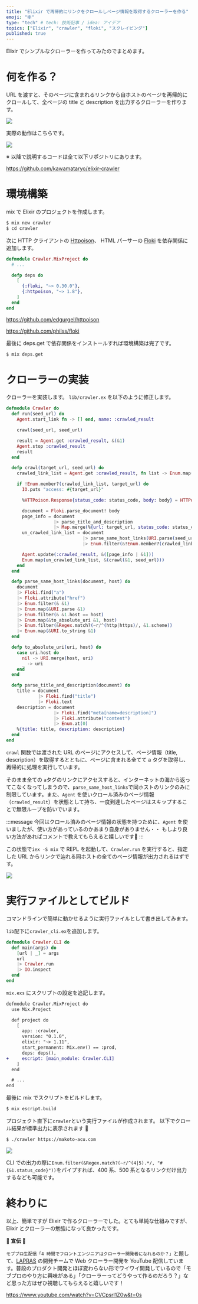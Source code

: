 ```yaml
---
title: "Elixir で再帰的にリンクをクロールしページ情報を取得するクローラーを作る"
emoji: "🕸"
type: "tech" # tech: 技術記事 / idea: アイデア
topics: ["Elixir", "crawler", "floki", "スクレイピング"]
published: true
---
```


Elixir でシンプルなクローラーを作ってみたのでまとめます。

# 何を作る？

URL を渡すと、そのページに含まれるリンクから自ホストのページを再帰的にクロールして、全ページの title と description を出力するクローラーを作ります。

![](https://i.gyazo.com/b7bf9be3129733659674b8bf86d692ce.png)

実際の動作はこちらです。

![](https://i.gyazo.com/9ce2449cdca0ed163ac1abb20f84adea.gif)

※ 以降で説明するコードは全て以下リポジトリにあります。

https://github.com/kawamataryo/elixir-crawler

# 環境構築

mix で Elixir のプロジェクトを作成します。

```bash
$ mix new crawler
$ cd crawler
```

次に HTTP クライアントの [Httpoison](https://github.com/edgurgel/httpoison)、 HTML パーサーの [Floki](https://github.com/philss/floki) を依存関係に追加します。

```elixir
defmodule Crawler.MixProject do
  # ...

  defp deps do
    [
      {:floki, "~> 0.30.0"},
      {:httpoison, "~> 1.8"},
    ]
  end
end
```

https://github.com/edgurgel/httpoison

https://github.com/philss/floki

最後に deps.get で依存関係をインストールすれば環境構築は完了です。

```bash
$ mix deps.get
```

# クローラーの実装

クローラーを実装します。
`lib/crawler.ex` を以下のように修正します。


```elixir:lib/crawler.ex
defmodule Crawler do
  def run(seed_url) do
    Agent.start_link fn -> [] end, name: :crawled_result

    crawl(seed_url, seed_url)

    result = Agent.get :crawled_result, &(&1)
    Agent.stop :crawled_result
    result
  end

  defp crawl(target_url, seed_url) do
    crawled_link_list = Agent.get :crawled_result, fn list -> Enum.map(list, &(&1[:url])) end

    if !Enum.member?(crawled_link_list, target_url) do
      IO.puts "access: #{target_url}"

      %HTTPoison.Response{status_code: status_code, body: body} = HTTPoison.get!(target_url)

      document = Floki.parse_document! body
      page_info = document
                  |> parse_title_and_description
                  |> Map.merge(%{url: target_url, status_code: status_code})
      un_crawled_link_list = document
                             |> parse_same_host_links(URI.parse(seed_url).host)
                             |> Enum.filter(&!Enum.member?(crawled_link_list, &1))

      Agent.update(:crawled_result, &([page_info | &1]))
      Enum.map(un_crawled_link_list, &(crawl(&1, seed_url)))
    end
  end

  defp parse_same_host_links(document, host) do
    document
    |> Floki.find("a")
    |> Floki.attribute("href")
    |> Enum.filter(& &1)
    |> Enum.map(&URI.parse &1)
    |> Enum.filter(& &1.host == host)
    |> Enum.map(&to_absolute_uri &1, host)
    |> Enum.filter(&Regex.match?(~r/^(http|https)/, &1.scheme))
    |> Enum.map(&URI.to_string &1)
  end

  defp to_absolute_uri(uri, host) do
    case uri.host do
      nil -> URI.merge(host, uri)
      _ -> uri
    end
  end

  defp parse_title_and_description(document) do
    title = document
            |> Floki.find("title")
            |> Floki.text
    description = document
                  |> Floki.find("meta[name=description]")
                  |> Floki.attribute("content")
                  |> Enum.at(0)
    %{title: title, description: description}
  end
end
```

`crawl` 関数では渡された URL のページにアクセスして、ページ情報（title, description）を取得するとともに、ページに含まれる全てて a タグを取得し、再帰的に処理を実行しています。

そのまま全ての `a`タグのリンクにアクセスすると、インターネットの海から返ってこなくなってしまうので、`parse_same_host_links`で同ホストのリンクのみに制限しています。また、`Agent` を使いクロール済みのページ情報（`crawled_result`）を状態として持ち、一度到達したページはスキップすることで無限ループを防いでいます。

:::message
今回はクロール済みのページ情報の状態を持つために、`Agent` を使いましたが、使い方があっているのかあまり自身がありません・・
もしより良い方法があればコメントで教えてもらえると嬉しいです🙏
:::

この状態で`iex -S mix` で REPL を起動して、`Crawler.run` を実行すると、指定した URL からリンクで辿れる同ホストの全てのページ情報が出力されるはずです。

![](https://i.gyazo.com/211dc0baee4bde7edee0a22cc94972f0.gif)

# 実行ファイルとしてビルド
コマンドラインで簡単に動かせるように実行ファイルとして書き出してみます。

`lib`配下に`crawler_cli.ex`を追加します。

```elixir:crawler_cli.ex
defmodule Crawler.CLI do
  def main(args) do
    [url | _] = args
    url
    |> Crawler.run
    |> IO.inspect
  end
end
```

`mix.exs` にスクリプトの設定を追記します。

```diff elixir:mix.exs
defmodule Crawler.MixProject do
  use Mix.Project

  def project do
    [
      app: :crawler,
      version: "0.1.0",
      elixir: "~> 1.11",
      start_permanent: Mix.env() == :prod,
      deps: deps(),
+     escript: [main_module: Crawler.CLI]
    ]
  end

  # ...
end
```

最後に mix でスクリプトをビルドします。

```bash
$ mix escript.build
```

プロジェクト直下に`crawler`という実行ファイルが作成されます。
以下でクロール結果が標準出力に表示されます 🎉

```bash
$ ./crawler https://makoto-acu.com
```

![](https://i.gyazo.com/9ce2449cdca0ed163ac1abb20f84adea.gif)

CLI での出力の際に`Enum.filter(&Regex.match?(~r/^(4|5).*/, "#{&1.status_code}"))`をパイプすれば、400 系、500 系となるリンクだけ出力するなども可能です。

# 終わりに

以上、簡単ですが Elixir で作るクローラーでした。とても単純な仕組みですが、Elixir とクローラーの勉強になって良かったです。

**📣 宣伝 📣**

`モブプロ生配信「4 時間でフロントエンジニアはクローラー開発者になれるのか？」`と題して、[LAPRAS](https://corp.lapras.com/) の開発チームで Web クローラー開発を YouTube 配信しています。普段のプロダクト開発とほぼ変わらない形でワイワイ開発しているので「モブプロのやり方に興味がある」「クローラーってどうやって作るのだろう？」など思った方はぜひ視聴してもらえると嬉しいです！

https://www.youtube.com/watch?v=CVCpsrl1Z0w&t=0s
